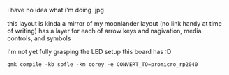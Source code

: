 i have no idea what i'm doing .jpg

this layout is kinda a mirror of my moonlander layout (no link handy at time of writing)
has a layer for each of arrow keys and nagivation, media controls, and symbols

I'm not yet fully grasping the LED setup this board has :D


```shell
qmk compile -kb sofle -km corey -e CONVERT_TO=promicro_rp2040
```